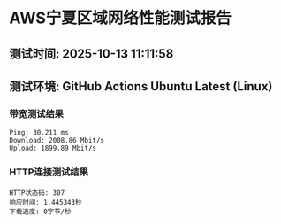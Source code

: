 # AWS宁夏区域网络性能测试报告
## 测试时间: 2025-10-13 11:11:58
## 测试环境: GitHub Actions Ubuntu Latest (Linux)

### 带宽测试结果
```
Ping: 30.211 ms
Download: 2008.86 Mbit/s
Upload: 1899.89 Mbit/s
```

### HTTP连接测试结果
```
HTTP状态码: 307
响应时间: 1.445343秒
下载速度: 0字节/秒
```

